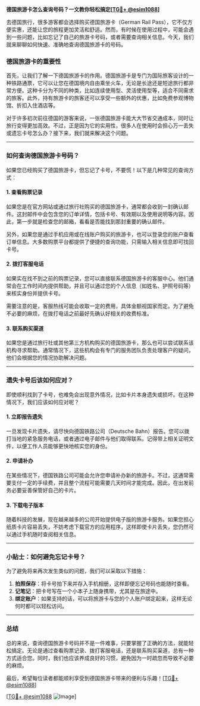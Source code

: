 **德国旅游卡怎么查询号码？一文教你轻松搞定[[TG💪+ @esim1088](https://t.me/s/esim1088)]**

去德国旅行，很多游客都会选择购买德国旅游卡（German Rail Pass），它不仅方便实惠，还能让您的旅程更加灵活和舒适。然而，有时候在使用过程中，可能会遇到一些问题，比如忘记了自己的旅游卡号码，或者需要查询相关信息。今天，我们就来聊聊如何快速、准确地查询德国旅游卡的号码。

### 德国旅游卡的重要性

首先，让我们了解一下德国旅游卡的作用。德国旅游卡是专门为国际旅客设计的一种铁路通票，它可以让您在德国境内自由乘坐火车，无论是长途还是短途旅行都非常方便。这种卡分为不同的种类，比如连续使用型、灵活使用型等，适合不同需求的旅客。此外，持有旅游卡的旅客还可以享受一些额外的优惠，比如免费参观博物馆、折扣入住酒店等。

对于许多初次前往德国的游客来说，一张德国旅游卡能大大节省交通成本，同时让旅行变得更加高效。不过，正是因为它的实用性，很多人在使用时会担心万一丢失或遗忘卡号怎么办？接下来，我们就来解决这个问题。

---

### 如何查询德国旅游卡号码？

如果您已经购买了德国旅游卡，但忘记了卡号，不要慌！以下是几种常见的查询方式：

#### 1. **查看购票记录**
如果您是在官方网站或通过旅行社购买的德国旅游卡，通常都会收到一封确认邮件。这封邮件中会包含您的订单详情，包括卡号、有效期以及使用说明等内容。因此，第一步就是检查您的邮箱，看看是否能找到那封重要的确认邮件。

另外，如果您是通过手机应用或在线账户购买的旅游卡，也可以登录您的账户查看订单信息。大多数购票平台都提供了便捷的查询功能，只需输入相关信息即可找回卡号。

#### 2. **拨打客服电话**
如果实在找不到之前的购票记录，您可以直接联系德国旅游卡的客服中心。他们通常会在工作时间内提供帮助，并且可以通过您的个人信息（如姓名、护照号码等）来核实身份并提供卡号。

需要注意的是，客服热线可能会收取一定的费用，具体金额视国家而定。为了避免不必要的麻烦，在拨打电话之前最好先确认好相关的收费标准。

#### 3. **联系购买渠道**
如果您是通过旅行社或其他第三方机构购买的德国旅游卡，那么也可以尝试联系该机构寻求帮助。通常情况下，这些机构会有专门的服务团队负责处理客户的疑问，他们会根据您的情况协助解决问题。

---

### 遗失卡号后该如何应对？

即使顺利找到了卡号，也难免会出现意外情况，比如卡片本身遗失或损坏。在这种情况下，我们应该如何应对呢？

#### 1. **立即报告遗失**
一旦发现卡片遗失，请尽快向德国铁路公司（Deutsche Bahn）报告。您可以拨打当地的紧急服务电话，或者通过电子邮件与他们取得联系。记得带上相关证明文件，以便工作人员能够更快地核实您的身份。

#### 2. **申请补办**
在某些情况下，德国铁路公司可能会允许您申请补办新的旅游卡。不过，这通常需要支付一定的手续费，并且整个流程可能需要几天时间才能完成。因此，在出发前务必要妥善保管好自己的卡片。

#### 3. **下载电子版本**
随着科技的发展，现在越来越多的公司开始提供电子版的旅游卡服务。如果您担心纸质卡片容易丢失，不妨考虑下载官方的应用程序，这样即使卡片丢失，您仍然可以通过手机随时查阅相关信息。

---

### 小贴士：如何避免忘记卡号？

为了避免将来再次发生类似的问题，我们可以采取以下措施：

1. **拍照保存**：将卡号拍下来并存入手机相册，这样即便忘记号码也能随时查看。
2. **记笔记**：把卡号写在一个小本子上随身携带，尤其是在旅途中。
3. **绑定账户**：如果支持的话，可以将旅游卡与您的个人账户绑定起来，这样无论何时都可以轻松访问。

---

### 总结

总的来说，查询德国旅游卡号码并不是一件难事，只要掌握了正确的方法，就能轻松搞定。无论是通过查看购票记录、拨打客服电话，还是联系购买渠道，总有一种方式适合您。同时，我们也应该养成良好的习惯，避免因为一时疏忽而导致不必要的麻烦。

最后，希望每位读者都能顺利享受到德国旅游卡带来的便利与乐趣！[[TG💪+ @esim1088](https://t.me/s/esim1088)]

[[TG💪+ @esim1088](https://t.me/s/esim1088) ![Image](https://i.postimg.cc/4NQfJmqS/Snipaste-2025-05-13-00-14-12.png)]